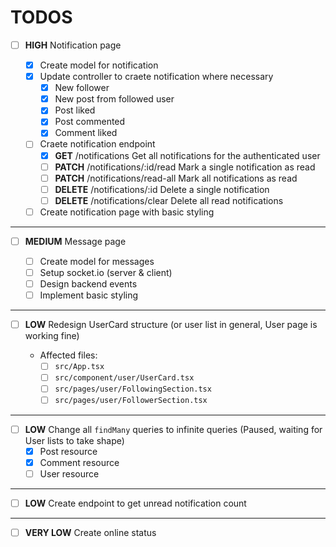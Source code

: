 # TODOS

- [ ] **HIGH** Notification page

  - [x] Create model for notification
  - [x] Update controller to craete notification where necessary
    - [x] New follower
    - [x] New post from followed user
    - [x] Post liked
    - [x] Post commented
    - [x] Comment liked
  - [ ] Craete notification endpoint
    - [x] **GET** /notifications Get all notifications for the authenticated user
    - [ ] **PATCH** /notifications/:id/read Mark a single notification as read
    - [ ] **PATCH** /notifications/read-all Mark all notifications as read
    - [ ] **DELETE** /notifications/:id Delete a single notification
    - [ ] **DELETE** /notifications/clear Delete all read notifications
  - [ ] Create notification page with basic styling

---

- [ ] **MEDIUM** Message page

  - [ ] Create model for messages
  - [ ] Setup socket.io (server & client)
  - [ ] Design backend events
  - [ ] Implement basic styling

---

- [ ] **LOW** Redesign UserCard structure (or user list in general, User page is working fine)

  - Affected files:
    - [ ] `src/App.tsx`
    - [ ] `src/component/user/UserCard.tsx`
    - [ ] `src/pages/user/FollowingSection.tsx`
    - [ ] `src/pages/user/FollowerSection.tsx`

---

- [ ] **LOW** Change all `findMany` queries to infinite queries (Paused, waiting for User lists to take shape)
  - [x] Post resource
  - [x] Comment resource
  - [ ] User resource

---

- [ ] **LOW** Create endpoint to get unread notification count

---

- [ ] **VERY LOW** Create online status

